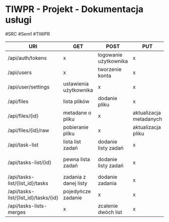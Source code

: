 # TIWPR - Projekt - Dokumentacja usługi
#SRC #Sem1 #TIWPR


| URI                                  | GET                    | POST                  | PUT                     | PATCH                    | DELETE                |
| ------------------------------------ | ---------------------- | --------------------- | ----------------------- | ------------------------ | --------------------- |
| /api/auth/tokens                     | x                      | logowanie użytkownika | x                       | x                        | x                     |
| /api/users                           | x                      | tworzenie konta       | x                       | x                        | x                     |
| /api/user/settings                   | ustawienia użytkownika | x                     | x                       | aktualizacja ustawień    | x                     |
| /api/files                           | lista plików           | dodanie pliku         | x                       | x                        | x                     |
| /api/files/{id}                      | metadane o pliku       | x                     | aktualizacja metadanych | x                        | usunięcie pliku       |
| /api/files/{id}/raw                  | pobieranie pliku       | x                     | aktualizacja pliku      | x                        | x                     |
| /api/task-list                       | lista list zadań       | dodanie listy zadań   | x                       | x                        | x                     |
| /api/tasks-list/{id}                 | pewna lista zadań      | dodanie listy zadań   | x                       | aktualizacja listy zadań | usunięcie listy zadań |
| /api/tasks-list/{list_id}/tasks      | zadania z danej listy  | dodanie zadania       | x                       | x                        | x                     |
| /api/tasks-list/{list_id}/tasks/{id} | pojedyńcze zadanie     | x                     | x                       | aktualizacja zadania     | usunięcie zadania     |
| /api/tasks-lists-merges              | x                      | zcalenie dwóch list   | x                       | x                        | x                     |
